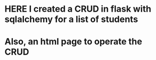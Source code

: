 # HERE I created a CRUD in flask with sqlalchemy for a list of students
# Also, an html page to operate the CRUD